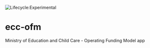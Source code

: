 ![Lifecycle:Experimental](https://img.shields.io/badge/Lifecycle-Experimental-339999)
# ecc-ofm
Ministry of Education and Child Care - Operating Funding Model app

